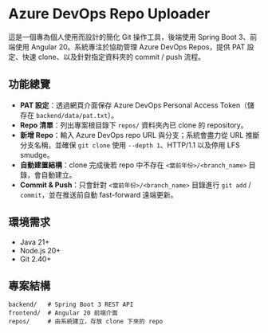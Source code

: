 # Azure DevOps Repo Uploader

這是一個專為個人使用而設計的簡化 Git 操作工具，後端使用 Spring Boot 3、前端使用 Angular 20。系統專注於協助管理 Azure DevOps Repos，提供 PAT 設定、快速 clone、以及針對指定資料夾的 commit / push 流程。

## 功能總覽

- **PAT 設定**：透過網頁介面保存 Azure DevOps Personal Access Token（儲存在 `backend/data/pat.txt`）。
- **Repo 清單**：列出專案根目錄下 `repos/` 資料夾內已 clone 的 repository。
- **新增 Repo**：輸入 Azure DevOps repo URL 與分支；系統會盡力從 URL 推斷分支名稱，並確保 `git clone` 使用 `--depth 1`、HTTP/1.1 以及停用 LFS smudge。
- **自動建置結構**：clone 完成後若 repo 中不存在 `<當前年份>/<branch_name>` 目錄，會自動建立。
- **Commit & Push**：只會針對 `<當前年份>/<branch_name>` 目錄進行 `git add` / `commit`，並在推送前自動 fast-forward 遠端更新。

## 環境需求

- Java 21+
- Node.js 20+
- Git 2.40+

## 專案結構

```
backend/   # Spring Boot 3 REST API
frontend/  # Angular 20 前端介面
repos/     # 由系統建立，存放 clone 下來的 repo
```

## 啟動後端

```bash
cd backend
./mvnw spring-boot:run
```

後端啟動後提供以下重點 API：

- `POST /api/pat`：儲存 PAT。
- `GET /api/pat`：檢查 PAT 是否已設定（回傳遮罩後的內容）。
- `POST /api/repos`：新增 repo。
- `POST /api/repos/{repoId}/commit-and-push`：對指定 repo 執行 commit & push。
- `GET /api/repos`：列出所有 repo 摘要資訊。

`git` 指令在執行時會透過 `backend/data/git-askpass.sh` 取得 PAT，採非互動式流程。

## 啟動前端

```bash
cd frontend
npm install
npm start
```

前端會運作於 `http://localhost:4200`，已設定 `proxy.conf.json` 將 `/api` 代理至 `http://localhost:8080`。

## 使用流程

1. 先在介面上輸入具備 Repo 讀寫權限的 PAT。
2. 新增 Azure DevOps repo：
   - 若 URL 帶有 `?version=GBxxxx` 參數會自動抓取分支。
   - 若遠端不存在該分支，會從 `master` 建立並推送。
   - clone 目標資料夾格式為 `project_repository_branch`，統一放在 `repos/` 下。
3. 在 repo 中編輯 `<當前年份>/<branch_name>` 資料夾。
4. 於前端輸入 commit 訊息後按下「Commit 並 Push」。
   - 系統會先 `git fetch` 並 fast-forward。
   - 僅會提交指定資料夾的變更。
   - 成功後自動推送到遠端分支。

## 測試

- 後端：`cd backend && ./mvnw test`
- 前端：`cd frontend && npm run build`

## 注意事項

- PAT 會以明文儲存在 `backend/data/pat.txt`，請妥善保管本機環境。
- 若 repo 為私有並啟用了 Git LFS，系統預設會設定 `lfs.skipSmudge=true` 以避免自動下載大檔案。
- `commit-and-push` API 僅會處理 `<當前年份>/<branch_name>` 目錄，請將要上傳的檔案放在此路徑底下。
